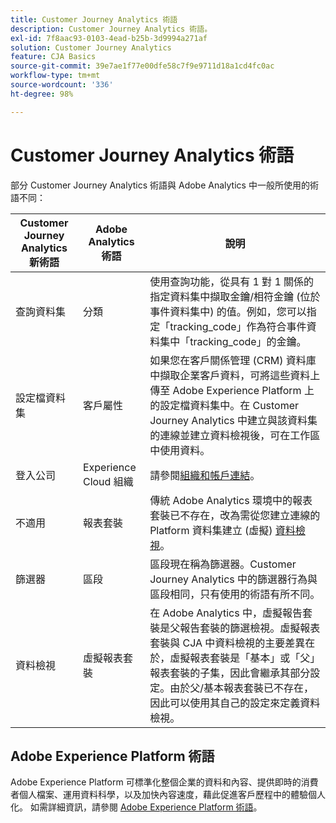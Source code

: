 ```yaml
---
title: Customer Journey Analytics 術語
description: Customer Journey Analytics 術語。
exl-id: 7f8aac93-0103-4ead-b25b-3d9994a271af
solution: Customer Journey Analytics
feature: CJA Basics
source-git-commit: 39e7ae1f77e00dfe58c7f9e9711d18a1cd4fc0ac
workflow-type: tm+mt
source-wordcount: '336'
ht-degree: 98%

---
```


# Customer Journey Analytics 術語

部分 Customer Journey Analytics 術語與 Adobe Analytics 中一般所使用的術語不同：

| Customer Journey Analytics 新術語 | Adobe Analytics 術語 | 說明 |
| --- | --- | --- |
| 查詢資料集 | 分類 | 使用查詢功能，從具有 1 對 1 關係的指定資料集中擷取金鑰/相符金鑰 (位於事件資料集中) 的值。例如，您可以指定「tracking_code」作為符合事件資料集中「tracking_code」的金鑰。 |
| 設定檔資料集 | 客戶屬性 | 如果您在客戶關係管理 (CRM) 資料庫中擷取企業客戶資料，可將這些資料上傳至 Adobe Experience Platform 上的設定檔資料集中。在 Customer Journey Analytics 中建立與該資料集的連線並建立資料檢視後，可在工作區中使用資料。 |
| 登入公司 | Experience Cloud 組織 | 請參閱[組織和帳戶連結](https://experienceleague.adobe.com/docs/core-services/interface/manage-users-and-products/organizations.html?lang=zh-Hant#topic_C31CB834F109465A82ED57FF0563B3F1)。 |
| 不適用 | 報表套裝 | 傳統 Adobe Analytics 環境中的報表套裝已不存在，改為需從您建立連線的 Platform 資料集建立 (虛擬) [資料檢視](/help/data-views/create-dataview.md)。 |
| 篩選器 | 區段 | 區段現在稱為篩選器。Customer Journey Analytics 中的篩選器行為與區段相同，只有使用的術語有所不同。 |
| 資料檢視 | 虛擬報表套裝 | 在 Adobe Analytics 中，虛擬報告套裝是父報告套裝的篩選檢視。虛擬報表套裝與 CJA 中資料檢視的主要差異在於，虛擬報表套裝是「基本」或「父」報表套裝的子集，因此會繼承其部分設定。由於父/基本報表套裝已不存在，因此可以使用其自己的設定來定義資料檢視。 |

## Adobe Experience Platform 術語

Adobe Experience Platform 可標準化整個企業的資料和內容、提供即時的消費者個人檔案、運用資料科學，以及加快內容速度，藉此促進客戶歷程中的體驗個人化。
如需詳細資訊，請參閱 [Adobe Experience Platform 術語](https://experienceleague.adobe.com/docs/experience-platform/landing/glossary.html)。
